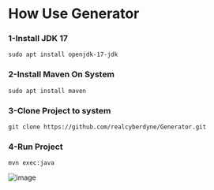# How Use Generator

### 1-Install JDK 17
```
sudo apt install openjdk-17-jdk
```

### 2-Install Maven On System
```
sudo apt install maven
```

### 3-Clone Project to system
```
git clone https://github.com/realcyberdyne/Generator.git
```

### 4-Run Project
```
mvn exec:java
```
![image](https://github.com/user-attachments/assets/f2897d20-761d-4ab3-b3d7-dda37f770f7a)


